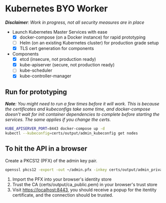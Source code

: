 # Kubernetes BYO Worker

_**Disclaimer**: Work in progress, not all security measures are in place_

- Launch Kubernetes Master Services with ease
  - [x] docker-compose (on a Docker instance) for rapid prototyping
  - [ ] Helm (on an existing Kubernetes cluster) for production grade setup
  - [x] TLS cert generation for components
- Components
  - [x] etcd (insecure, not production ready)
  - [x] kube-apiserver (secure, not production ready)
  - [ ] kube-scheduler
  - [x] kube-controller-manager

## Run for prototyping

_**Note**: You might need to run a few times before it will work. This is because the certificates and kubeconfigs take some time, and docker-compose doesn't wait for init container dependencies to complete before starting the services. The same applies if you change the certs._

```sh
KUBE_APISERVER_PORT=8443 docker-compose up -d
kubectl --kubeconfig=certs/output/admin_kubeconfig get nodes
```

## To hit the API in a browser

Create a PKCS12 (PFX) of the admin key pair.

```sh
openssl pkcs12 -export -out ~/admin.pfx -inkey certs/output/admin_private.pem -in certs/output/admin_public.pem
```

1. Import the PFX into your browser's identity store
2. Trust the CA (certs/output/ca_public.pem) in your browser's trust store
3. Visit <https://localhost:8443>, you should receive a popup for the itentity certificate, and the connection should be trusted.
